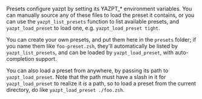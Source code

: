 Presets configure yazpt by setting its YAZPT_* environment variables.
You can manually source any of these files to load the preset it contains,
or you can use the `yazpt_list_presets` function to list available presets,
and `yazpt_load_preset` to load one, e.g. `yazpt_load_preset tight`.

You can create your own presets, and put them here in the `presets` folder;
if you name them like `foo-preset.zsh`, they'll automatically be listed by `yazpt_list_presets`,
and can be loaded by `yazpt_load_preset`, with auto-completion support.

You can also load a preset from anywhere, by passing its path to `yazpt_load_preset`.
Note that the path must have a slash in it for `yazpt_load_preset` to realize it _is_ a path,
so to load a preset from the current directory, do like `yazpt_load_preset ./foo.zsh`.
